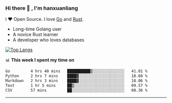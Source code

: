### Hi there 👋 , I'm hanxuanliang

<!--
**hanxuanliang/hanxuanliang** is a ✨ _special_ ✨ repository because its `README.md` (this file) appears on your GitHub profile.

Here are some ideas to get you started:

- 🔭 I’m currently working on ...
- 🌱 I’m currently learning ...
- 👯 I’m looking to collaborate on ...
- 🤔 I’m looking for help with ...
- 💬 Ask me about ...
- 📫 How to reach me: ...
- 😄 Pronouns: ...
- ⚡ Fun fact: ...
-->
I ❤ Open Source. I love [Go](https://golang.org) and [Rust](https://www.rust-lang.org/zh-CN/).

* Long-time Golang user
* A novice Rust learner
* A developer who loves databases

[![Top Langs](https://github-readme-stats.vercel.app/api?username=hanxuanliang&show_icons=true&count_private=true&line_height=40)](https://github.com/anuraghazra/github-readme-stats)

📊 **This week I spent my time on**
<!--START_SECTION:waka-->

```txt
Go         4 hrs 40 mins   ██████████▒░░░░░░░░░░░░░░   41.01 %
Python     2 hrs 7 mins    ████▓░░░░░░░░░░░░░░░░░░░░   18.68 %
Markdown   2 hrs 3 mins    ████▓░░░░░░░░░░░░░░░░░░░░   18.06 %
Text       1 hr 5 mins     ██▒░░░░░░░░░░░░░░░░░░░░░░   09.57 %
CSV        57 mins         ██░░░░░░░░░░░░░░░░░░░░░░░   08.36 %
```

<!--END_SECTION:waka-->

***
